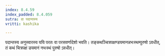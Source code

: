 ```yaml
---
index: 8.4.59
index_padded: 8.4.059
sutra: वा पदान्तस्य
vritti: kashika

---
```

पदान्तस्य अनुस्वारस्य ययि परतः वा परसवर्णादेशो भवति। तङ्कथञ्चित्रपक्षण्डयमानन्नभःस्थम्पुरुषो ऽवधीत्, तं कथं चित्रपक्षं डयमानं नभःस्थं पुरुषो ऽवधीत्।